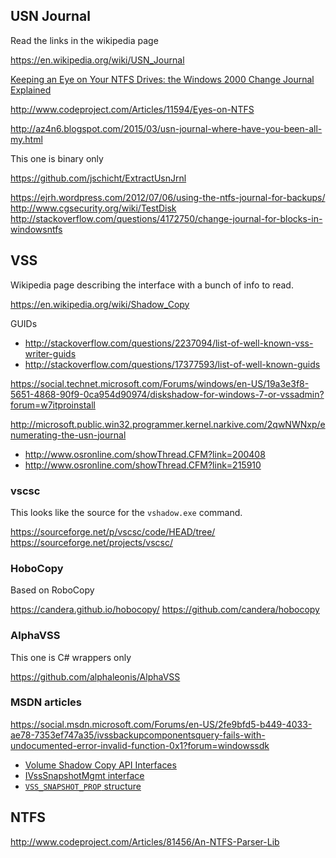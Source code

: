 
USN Journal
-----------

Read the links in the wikipedia page

https://en.wikipedia.org/wiki/USN_Journal

[Keeping an Eye on Your NTFS Drives: the Windows 2000 Change Journal Explained](
https://msdn.microsoft.com/en-us/library/bb742450.aspx )

http://www.codeproject.com/Articles/11594/Eyes-on-NTFS

http://az4n6.blogspot.com/2015/03/usn-journal-where-have-you-been-all-my.html

This one is binary only

https://github.com/jschicht/ExtractUsnJrnl

https://ejrh.wordpress.com/2012/07/06/using-the-ntfs-journal-for-backups/
http://www.cgsecurity.org/wiki/TestDisk
http://stackoverflow.com/questions/4172750/change-journal-for-blocks-in-windowsntfs


VSS
----

Wikipedia page describing the interface with a bunch of info to read.

https://en.wikipedia.org/wiki/Shadow_Copy

GUIDs

 * http://stackoverflow.com/questions/2237094/list-of-well-known-vss-writer-guids
 * http://stackoverflow.com/questions/17377593/list-of-well-known-guids

https://social.technet.microsoft.com/Forums/windows/en-US/19a3e3f8-5651-4868-90f9-0ca954d90974/diskshadow-for-windows-7-or-vssadmin?forum=w7itproinstall

http://microsoft.public.win32.programmer.kernel.narkive.com/2qwNWNxp/enumerating-the-usn-journal

 * http://www.osronline.com/showThread.CFM?link=200408
 * http://www.osronline.com/showThread.CFM?link=215910

### vscsc

This looks like the source for the `vshadow.exe` command.

https://sourceforge.net/p/vscsc/code/HEAD/tree/
https://sourceforge.net/projects/vscsc/

### HoboCopy

Based on RoboCopy

https://candera.github.io/hobocopy/
https://github.com/candera/hobocopy

### AlphaVSS

This one is C# wrappers only

https://github.com/alphaleonis/AlphaVSS

### MSDN articles

https://social.msdn.microsoft.com/Forums/en-US/2fe9bfd5-b449-4033-ae78-7353ef747a35/ivssbackupcomponentsquery-fails-with-undocumented-error-invalid-function-0x1?forum=windowssdk

 * [Volume Shadow Copy API Interfaces]( https://msdn.microsoft.com/en-us/library/aa384645(v=vs.85).aspx )
 * [IVssSnapshotMgmt interface]( https://msdn.microsoft.com/en-us/library/aa384284(v=vs.85).aspx )
 * [`VSS_SNAPSHOT_PROP` structure]( https://msdn.microsoft.com/en-us/library/aa384972(v=vs.85).aspx )


NTFS
----

http://www.codeproject.com/Articles/81456/An-NTFS-Parser-Lib

